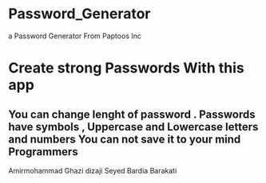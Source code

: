 # Password_Generator
a Password Generator From Paptoos Inc
# Create strong Passwords With this app
You can change lenght of password .
Passwords have symbols , Uppercase and Lowercase letters and numbers
You can not save it to your mind
Programmers
-----------------------------------------------
Amirmohammad Ghazi dizaji
Seyed Bardia Barakati
